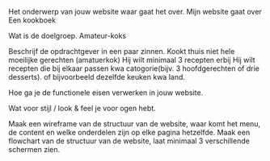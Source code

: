 Het onderwerp van jouw website waar gaat het over.
Mijn website gaat over Een kookboek

Wat is de doelgroep.
Amateur-koks

Beschrijf de opdrachtgever in een paar zinnen.
Kookt thuis niet hele moeilijke gerechten (amatuerkok)
Hij wilt minimaal 3 recepten erbij
Hij wilt recepten die bij elkaar passen kwa catogorie(bijv. 3 hoofdgerechten of drie desserts). of bijvoorbeeld dezelfde keuken kwa land.

Hoe ga je de functionele eisen verwerken in jouw website.

Wat voor stijl / look & feel je voor ogen hebt.

Maak een wireframe van de structuur van de website, waar komt het menu, de content en welke onderdelen zijn op elke pagina hetzelfde.
Maak een flowchart van de structuur van de website, laat minimaal 3 verschillende schermen zien.

